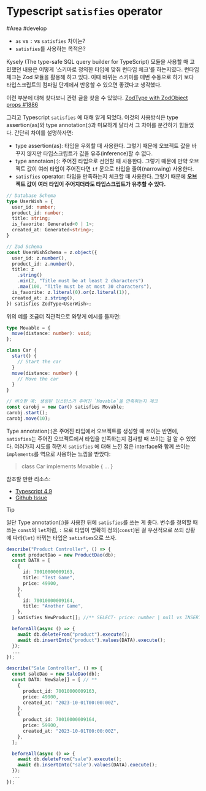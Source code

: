 # Typescript `satisfies` operator 
#Area #develop 

- `as` vs `:` vs `satisfies` 차이는?
- `satisfies`를 사용하는 목적은? 

Kysely (The type-safe SQL query builder for TypeScript) 모듈을 사용할 때 고민했던 내용은 어떻게 '스키마로 정의한 타입에 맞춰 런타임 체크'를 하는지였다. 런타임 체크는 Zod 모듈을 활용해 하고 있다. 이때 바뀌는 스키마를 매번 수동으로 하기 보다 타입스크립트의 컴파일 단계에서 반응할 수 있으면 좋겠다고 생각했다. 

이런 부분에 대해 찾다보니 관련 글을 찾을 수 있었다. [ZodType with ZodObject props #1886](https://github.com/colinhacks/zod/discussions/1886#discussioncomment-4686267)

그리고 Typescript `satisfies` 에 대해 알게 되었다. 이것의 사용방식은 type assertion(as)와 type annotation(:)과 미묘하게 달라서 그 차이를 분간하기 힘들었다. 간단히 차이를 설명하자면:
- type assertion(as): 타입을 우회할 때 사용한다. 그렇기 때문에 오브젝트 값을 바꾸지 않지만 타입스크립트가 값을 유추(inference)할 수 없다. 
- type annotaion(:): 주어진 타입으로 선언할 때 사용한다. 그렇기 때문에 만약 오브젝트 값이 여러 타입이 주어진다면 `if` 문으로 타입을 줄여(narrowing) 사용한다. 
- `satisfies` operator: 타입을 만족하는지 체크할 때 사용한다. 그렇기 때문에 **오브젝트 값이 여러 타입이 주어지더라도 타입스크립트가 유추할 수 있다.**

```ts
// Database Schema
type UserWish = {
  user_id: number;
  product_id: number;
  title: string;
  is_favorite: Generated<0 | 1>;
  created_at: Generated<string>;
}

// Zod Schema 
const UserWishSchema = z.object({
  user_id: z.number(),
  product_id: z.number(),
  title: z
    .string()
    .min(2, "Title must be at least 2 characters")
    .max(100, "Title must be at most 30 characters"),
  is_favorite: z.literal(0).or(z.literal(1)),
  created_at: z.string(),
}) satisfies ZodType<UserWish>;

```

위의 예를 조금더 직관적으로 와닿게 예시를 들자면:
```ts
type Movable = {
  move(distance: number): void;
};

class Car {
  start() {
    // Start the car
  }
  move(distance: number) {
    // Move the car 
  }
}

// 비슷한 예: 생성된 인스턴스가 주어진 `Movable`을 만족하는지 체크 
const carobj = new Car() satisfies Movable;
carobj.start();
carobj.move(10);
```

Type annotation(:)은 주어진 타입에서 오브젝트를 생성할 때 쓰이는 반면에, `satisfies`는 주어진 오브젝트에서 타입을 만족하는지 검사할 때 쓰이는 걸 알 수 있었다. 여러가지 시도를 하면서 `satisfies` 에 대해 느낀 점은 interface와 함께 쓰이는 `implements`를 역으로 사용하는 느낌을 받았다: 

> class Car implements Movable { ... }

참조할 만한 리소스:
- [Typescript 4.9](https://www.typescriptlang.org/docs/handbook/release-notes/typescript-4-9.html#the-satisfies-operator)
- [Github Issue](https://github.com/microsoft/TypeScript/issues/47920)

> [!TIP]
> 일단 Type annotation(:)을 사용한 뒤에 `satisfies`를 쓰는 게 좋다.
> 변수를 정의할 때 쓰는 `const`와 `let`처럼, `:` 으로 타입이 명확히 정의(`const`)된 걸 우선적으로 쓰되 상황에 따라(`let`) 바뀌는 타입은 `satisfies`으로 쓰자.

```ts
describe("Product Controller", () => {
  const productDao = new ProductDao(db);
  const DATA = [
    {
      id: 70010000009163,
      title: "Test Game",
      price: 49900,
    },
    {
      id: 70010000009164,
      title: "Another Game",
    },
  ] satisfies NewProduct[]; //** SELECT- price: number | null vs INSERT- price: number | undefined

  beforeAll(async () => {
    await db.deleteFrom("product").execute();
    await db.insertInto("product").values(DATA).execute();
  });
  ...
});

describe("Sale Controller", () => {
  const saleDao = new SaleDao(db);
  const DATA: NewSale[] = [ // ** 
    {
      product_id: 70010000009163,
      price: 49900,
      created_at: "2023-10-01T00:00:00Z",
    },
    {
      product_id: 70010000009164,
      price: 59900,
      created_at: "2023-10-01T00:00:00Z",
    },
  ];

  beforeAll(async () => {
    await db.deleteFrom("sale").execute();
    await db.insertInto("sale").values(DATA).execute();
  });
  ...
});
```
